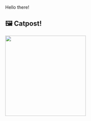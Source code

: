 Hello there!



## 🖼️ Catpost!

<sub>
    <img src="https://cdn2.thecatapi.com/images/sWXhcNdOm.jpg" height="256">
</sub>

